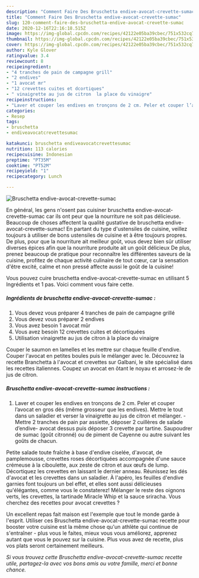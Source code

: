 ```yaml
---
description: "Comment Faire Des Bruschetta endive-avocat-crevette-sumac"
title: "Comment Faire Des Bruschetta endive-avocat-crevette-sumac"
slug: 120-comment-faire-des-bruschetta-endive-avocat-crevette-sumac
date: 2020-12-16T22:16:18.515Z
image: https://img-global.cpcdn.com/recipes/42122e05ba39cbec/751x532cq70/bruschetta-endive-avocat-crevette-sumac-photo-principale-de-la-recette.jpg
thumbnail: https://img-global.cpcdn.com/recipes/42122e05ba39cbec/751x532cq70/bruschetta-endive-avocat-crevette-sumac-photo-principale-de-la-recette.jpg
cover: https://img-global.cpcdn.com/recipes/42122e05ba39cbec/751x532cq70/bruschetta-endive-avocat-crevette-sumac-photo-principale-de-la-recette.jpg
author: Kyle Glover
ratingvalue: 3.4
reviewcount: 8
recipeingredient:
- "4 tranches de pain de campagne grill"
- "2 endives"
- "1 avocat mr"
- "12 crevettes cuites et dcortiques"
- " vinaigrette au jus de citron  la place du vinaigre"
recipeinstructions:
- "Laver et couper les endives en tronçons de 2 cm. Peler et couper l’avocat en gros dés (même grosseur que les endives). Mettre le tout dans un saladier et verser la vinaigrette au jus de citron et mélanger.  Mettre 2 tranches de pain par assiette, déposer 2 cuillères de salade d’endive- avocat dessus puis déposer 3 crevette par tartine. Saupoudrer de sumac (goût citronné) ou de piment de Cayenne ou autre suivant les goûts de chacun."
categories:
- Resep
tags:
- bruschetta
- endiveavocatcrevettesumac

katakunci: bruschetta endiveavocatcrevettesumac 
nutrition: 113 calories
recipecuisine: Indonesian
preptime: "PT35M"
cooktime: "PT52M"
recipeyield: "1"
recipecategory: Lunch

---
```



![Bruschetta endive-avocat-crevette-sumac](https://img-global.cpcdn.com/recipes/42122e05ba39cbec/751x532cq70/bruschetta-endive-avocat-crevette-sumac-photo-principale-de-la-recette.jpg)

En général, les gens n'osent pas cuisiner bruschetta endive-avocat-crevette-sumac car ils ont peur que la nourriture ne soit pas délicieuse. Beaucoup de choses affectent la qualité gustative de bruschetta endive-avocat-crevette-sumac! En partant du type d'ustensiles de cuisine, veillez toujours à utiliser de bons ustensiles de cuisine et à être toujours propres. De plus, pour que la nourriture ait meilleur goût, vous devez bien sûr utiliser diverses épices afin que la nourriture produite ait un goût délicieux De plus, prenez beaucoup de pratique pour reconnaître les différentes saveurs de la cuisine, profitez de chaque activité culinaire de tout cœur, car la sensation d'être excité, calme et non pressé affecte aussi le goût de la cuisine!

<!--inarticleads1-->

Vous pouvez cuire bruschetta endive-avocat-crevette-sumac en utilisant 5 Ingrédients et 1 pas. Voici comment vous faire cette.

##### Ingrédients de bruschetta endive-avocat-crevette-sumac :

1. Vous devez vous préparer 4 tranches de pain de campagne grillé
1. Vous devez vous préparer 2 endives
1. Vous avez besoin 1 avocat mûr
1. Vous avez besoin 12 crevettes cuites et décortiquées
1. Utilisation  vinaigrette au jus de citron à la place du vinaigre


Couper le saumon en lamelles et les mettre sur chaque feuille d&#39;endive. Couper l&#39;avocat en petites boules puis le mélanger avec le. Découvrez la recette Branchetta à l&#39;avocat et crevettes sur Galbani, le site spécialisé dans les recettes italiennes. Coupez un avocat en ôtant le noyau et arrosez-le de jus de citron. 

<!--inarticleads2-->

##### Bruschetta endive-avocat-crevette-sumac instructions :

1. Laver et couper les endives en tronçons de 2 cm. Peler et couper l’avocat en gros dés (même grosseur que les endives). Mettre le tout dans un saladier et verser la vinaigrette au jus de citron et mélanger.  - Mettre 2 tranches de pain par assiette, déposer 2 cuillères de salade d’endive- avocat dessus puis déposer 3 crevette par tartine. Saupoudrer de sumac (goût citronné) ou de piment de Cayenne ou autre suivant les goûts de chacun.


Petite salade toute fraîche à base d&#39;endive ciselée, d&#39;avocat, de pamplemousse, crevettes roses décortiquées accompagnée d&#39;une sauce crémeuse à la ciboulette, aux zeste de citron et aux œufs de lump. Décortiquez les crevettes en laissant le dernier anneau. Réunissez les dés d&#39;avocat et les crevettes dans un saladier. À l&#39;apéro, les feuilles d&#39;endive garnies font toujours un bel effet, et elles sont aussi délicieuses qu&#39;élégantes, comme vous le constaterez! Mélanger le reste des oignons verts, les crevettes, la tartinade Miracle Whip et la sauce sriracha. Vous cherchez des recettes pour avocat crevettes ? 

<!--inarticleads1-->

<p>
Un excellent repas fait maison est l'exemple que tout le monde garde à l'esprit. Utiliser ces Bruschetta endive-avocat-crevette-sumac recette pour booster votre cuisine est la même chose qu'un athlète qui continue de s'entraîner - plus vous le faites, mieux vous vous améliorez, apprenez autant que vous le pouvez sur la cuisine. Plus vous avez de recette, plus vos plats seront certainement meilleurs.
</p>

<p>
<i>Si vous trouvez cette Bruschetta endive-avocat-crevette-sumac recette utile, partagez-la avec vos bons amis ou votre famille, merci et bonne chance.</i>
</p>
